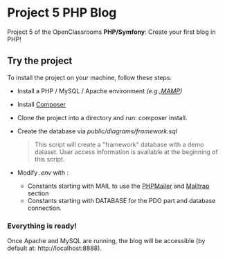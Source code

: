 # Project 5 PHP Blog

Project 5 of the OpenClassrooms **PHP/Symfony**: Create your first blog in PHP!

## Try the project

To install the project on your machine, follow these steps:

- Install a PHP / MySQL / Apache environment *(e.g.,[MAMP](https://www.mamp.info/en/))*
- Install  [Composer](https://getcomposer.org/download/)
- Clone the project into a directory and run: composer install.
- Create the database via *public/diagrams/framework.sql*

  >This script will create a "framework" database with a demo dataset. User access information is available at the beginning of this script.

- Modify  *.env* with :
    - Constants starting with MAIL to use the [PHPMailer](https://github.com/PHPMailer/PHPMailer) and [Mailtrap](https://mailtrap.io/) section
    - Constants starting with DATABASE for the PDO part and database connection.


### Everything is ready!
Once Apache and MySQL are running, the blog will be accessible (by default at: http://localhost:8888).
